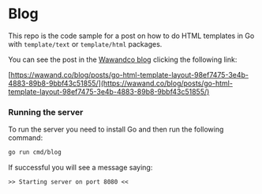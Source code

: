 # Blog

This repo is the code sample for a post on how to do HTML templates in Go with `template/text` or `template/html` packages.

You can see the post in the [Wawandco blog](https://wawand.co/blog/posts/go-html-template-layout-98ef7475-3e4b-4883-89b8-9bbf43c51855/) clicking the following link:

[https://wawand.co/blog/posts/go-html-template-layout-98ef7475-3e4b-4883-89b8-9bbf43c51855/](https://wawand.co/blog/posts/go-html-template-layout-98ef7475-3e4b-4883-89b8-9bbf43c51855/)


### Running the server

To run the server you need to install Go and then run the following command:

```sh
go run cmd/blog
```

If successful you will see a message saying:

```
>> Starting server on port 8080 <<
```